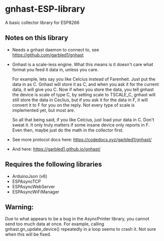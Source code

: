 # gnhast-ESP-library
A basic collector library for ESP8266

## Notes on this library

* Needs a gnhast daemon to connect to, see https://github.com/garbled1/gnhast
* Gnhast is a scale-less engine.  What this means is it doesn't care what 
  format you feed it data in, unless you care.
  
  For example, lets say you like Celcius instead of Farenheit.  Just put the
  data in as C.  Gnhast will store it as C, and when you ask it for the current
  data, it will give you C.  Now if when you store the data, you tell gnhast
  the device is scale of type C, by setting scale to TSCALE_C, gnhast will
  still store the data in Ceclius, but if you ask it for the data in F, it
  will convert it to F for you on the reply. Not every type of scale is
  implemented yet, but most are.
  
  So all that being said, if you like Celcius, just load your data in C. Don't
  sweat it.  It only truly matters if some insane device only reports in F.
  Even then, maybe just do the math in the collector first.
  
* See more protocol docs here: https://codedocs.xyz/garbled1/gnhast/
* And here: https://garbled1.github.io/gnhast/

## Requires the following libraries
* ArduinoJson (v6)
* ESPAsyncTCP
* ESPAsyncWebServer
* ESPAsyncWiFiManager

## Warning:
Due to what appears to be a bug in the AsyncPrinter library, you cannot send
too much data at once.  For example, calling gnhast.gn_update_device()
repeatedly in a loop seems to crash it.  Not sure when this will be fixed.
